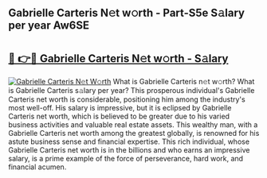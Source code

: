 ## Gabrielle Carteris N𝚎t w𝚘rth - Part-S5e S𝚊lary per year Aw6SE

# <h2><a href="http://gc3lxj.nevu.top/?p=Gabrielle+Carteris">🔗 👉🔴 Gabrielle Carteris N𝚎t w𝚘rth - S𝚊lary</a></h2>

[![Gabrielle Carteris N𝚎t W𝚘rth](https://i.imgur.com/Oavwk0R.jpeg)](http://gc3lxj.nevu.top/?p=Gabrielle+Carteris)
What is Gabrielle Carteris n𝚎t w𝚘rth? What is Gabrielle Carteris s𝚊lary per year?
This prosperous individual's Gabrielle Carteris net worth is considerable, positioning him among the industry's most well-off. His salary is impressive, but it is eclipsed by Gabrielle Carteris net worth, which is believed to be greater due to his varied business activities and valuable real estate assets. This wealthy man, with a Gabrielle Carteris net worth among the greatest globally, is renowned for his astute business sense and financial expertise. This rich individual, whose Gabrielle Carteris net worth is in the billions and who earns an impressive salary, is a prime example of the force of perseverance, hard work, and financial acumen.
